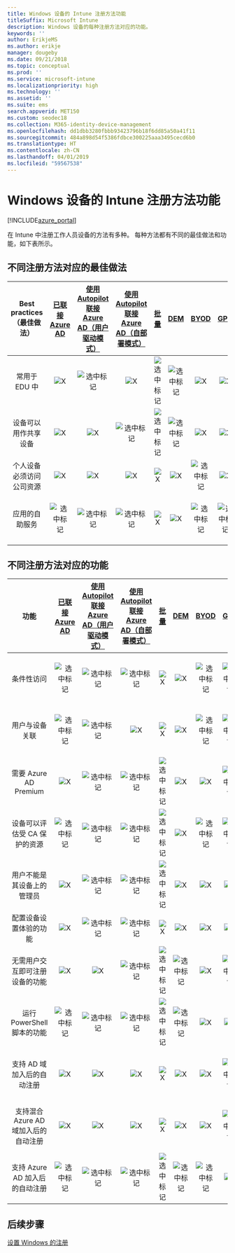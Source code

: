 ```yaml
---
title: Windows 设备的 Intune 注册方法功能
titleSuffix: Microsoft Intune
description: Windows 设备的每种注册方法对应的功能。
keywords: ''
author: ErikjeMS
ms.author: erikje
manager: dougeby
ms.date: 09/21/2018
ms.topic: conceptual
ms.prod: ''
ms.service: microsoft-intune
ms.localizationpriority: high
ms.technology: ''
ms.assetid: ''
ms.suite: ems
search.appverid: MET150
ms.custom: seodec18
ms.collection: M365-identity-device-management
ms.openlocfilehash: dd1dbb3280fbbb93423796b18f6dd85a50a41f11
ms.sourcegitcommit: 484a898d54f5386fdbce300225aaa3495cecd6b0
ms.translationtype: HT
ms.contentlocale: zh-CN
ms.lasthandoff: 04/01/2019
ms.locfileid: "59567538"
---
```

# <a name="intune-enrollment-method-capabilities-for-windows-devices"></a>Windows 设备的 Intune 注册方法功能
[!INCLUDE[azure_portal](./includes/azure_portal.md)]

在 Intune 中注册工作人员设备的方法有多种。 每种方法都有不同的最佳做法和功能，如下表所示。

## <a name="best-practices-by-enrollment-method"></a>不同注册方法对应的最佳做法
| **Best practices**（最佳做法） | **[已联接 Azure AD](windows-enroll.md#enable-windows-10-automatic-enrollment)**|**[使用 Autopilot 联接 Azure AD（用户驱动模式）](enrollment-autopilot.md)** |**[使用 Autopilot 联接 Azure AD（自部署模式）](enrollment-autopilot.md)** |**[批量](windows-bulk-enroll.md)**|**[DEM](device-enrollment-manager-enroll.md)** | **[BYOD](device-enrollment.md#bring-your-own-device)** | **[GPO](https://docs.microsoft.com/windows/client-management/mdm/enroll-a-windows-10-device-automatically-using-group-policy)** | **[共同管理](https://docs.microsoft.com/sccm/core/clients/manage/co-management-overview)** |
|:---:|:---:|:---:|:---:|:---:|:---:|:---:|:---:|:---:|
|常用于 EDU 中|![X](media/xmark.png)|![选中标记](media/checkmark.png)|![X](media/xmark.png)|![选中标记](media/checkmark.png)|![选中标记](media/checkmark.png)|![X](media/xmark.png)|![X](media/xmark.png)|![X](media/xmark.png)|
|设备可以用作共享设备|![X](media/xmark.png)|![X](media/xmark.png)|![选中标记](media/checkmark.png)|![选中标记](media/checkmark.png)|![选中标记](media/checkmark.png)|![X](media/xmark.png)|![X](media/xmark.png)|![X](media/xmark.png)|
|个人设备必须访问公司资源|![X](media/xmark.png)|![X](media/xmark.png)|![X](media/xmark.png)|![X](media/xmark.png)|![X](media/xmark.png)|![选中标记](media/checkmark.png)|![X](media/xmark.png)|![X](media/xmark.png)|
|应用的自助服务|![选中标记](media/checkmark.png)|![选中标记](media/checkmark.png)|![选中标记](media/checkmark.png)|![X](media/xmark.png)|![X](media/xmark.png)|![选中标记](media/checkmark.png)|![选中标记](media/checkmark.png)|![选中标记](media/checkmark.png)|

## <a name="capabilities-by-enrollment-method"></a>不同注册方法对应的功能

| **功能** | **[已联接 Azure AD](windows-enroll.md#enable-windows-10-automatic-enrollment)**|**[使用 Autopilot 联接 Azure AD（用户驱动模式）](enrollment-autopilot.md)** |**[使用 Autopilot 联接 Azure AD（自部署模式）](enrollment-autopilot.md)** |**[批量](windows-bulk-enroll.md)**|**[DEM](device-enrollment-manager-enroll.md)** | **[BYOD](device-enrollment.md#bring-your-own-device)** | **[GPO](https://docs.microsoft.com/windows/client-management/mdm/enroll-a-windows-10-device-automatically-using-group-policy)** | **[共同管理](https://docs.microsoft.com/sccm/core/clients/manage/co-management-overview)** |
|:---:|:---:|:---:|:---:|:---:|:---:|:---:|:---:|:---:|
|条件性访问                                      |![选中标记](media/checkmark.png)|![选中标记](media/checkmark.png)|![选中标记](media/checkmark.png)|![X](media/xmark.png)|![X](media/xmark.png)|![选中标记](media/checkmark.png)|![选中标记](media/checkmark.png)|![选中标记](media/checkmark.png)|
|用户与设备关联                    |![选中标记](media/checkmark.png)|![选中标记](media/checkmark.png)|![X](media/xmark.png)|![X](media/xmark.png)|![X](media/xmark.png)|![选中标记](media/checkmark.png)|![选中标记](media/checkmark.png)|![选中标记](media/checkmark.png)|
|需要 Azure AD Premium                               |![X](media/xmark.png)|![选中标记](media/checkmark.png)|![选中标记](media/checkmark.png)|![选中标记](media/checkmark.png)|![X](media/xmark.png)|![X](media/xmark.png)|![选中标记](media/checkmark.png)|![选中标记](media/checkmark.png)|
|设备可以评估受 CA 保护的资源             |![选中标记](media/checkmark.png)|![选中标记](media/checkmark.png)|![选中标记](media/checkmark.png)|![选中标记](media/checkmark.png)|![X](media/xmark.png)|![选中标记](media/checkmark.png)|![选中标记](media/checkmark.png)|![选中标记](media/checkmark.png)|
|用户不能是其设备上的管理员               |![X](media/xmark.png)|![选中标记](media/checkmark.png)|![选中标记](media/checkmark.png)|![选中标记](media/checkmark.png)|![X](media/xmark.png)|![X](media/xmark.png)|![X](media/xmark.png)|![X](media/xmark.png)|
|配置设备设置体验的功能        |![X](media/xmark.png)|![选中标记](media/checkmark.png)|![选中标记](media/checkmark.png)|![X](media/xmark.png)|![X](media/xmark.png)|![X](media/xmark.png)|![X](media/xmark.png)|![X](media/xmark.png)|
|无需用户交互即可注册设备的功能      |![X](media/xmark.png)|![X](media/xmark.png)|![选中标记](media/checkmark.png)|![选中标记](media/checkmark.png)|![选中标记](media/checkmark.png)|![X](media/xmark.png)|![选中标记](media/checkmark.png)|![选中标记](media/checkmark.png)|
|运行 PowerShell 脚本的功能                       |![选中标记](media/checkmark.png)|![选中标记](media/checkmark.png)|![选中标记](media/checkmark.png)|![选中标记](media/checkmark.png)|![选中标记](media/checkmark.png)|![X](media/xmark.png)|![X](media/xmark.png)|![X](media/xmark.png)| 
|支持 AD 域加入后的自动注册      |![X](media/xmark.png)|![X](media/xmark.png)|![X](media/xmark.png)|![X](media/xmark.png)|![X](media/xmark.png)|![X](media/xmark.png)|![选中标记](media/checkmark.png)|![选中标记](media/checkmark.png)|
|支持混合 Azure AD 域加入后的自动注册|![X](media/xmark.png)|![X](media/xmark.png)|![X](media/xmark.png)|![X](media/xmark.png)|![X](media/xmark.png)|![X](media/xmark.png)|![选中标记](media/checkmark.png)|![选中标记](media/checkmark.png)|
|支持 Azure AD 加入后的自动注册       |![选中标记](media/checkmark.png)|![选中标记](media/checkmark.png)|![选中标记](media/checkmark.png)|![选中标记](media/checkmark.png)|![选中标记](media/checkmark.png)|![选中标记](media/checkmark.png)|![X](media/xmark.png)|![X](media/xmark.png)|

## <a name="next-steps"></a>后续步骤

[设置 Windows 的注册](windows-enroll.md)

